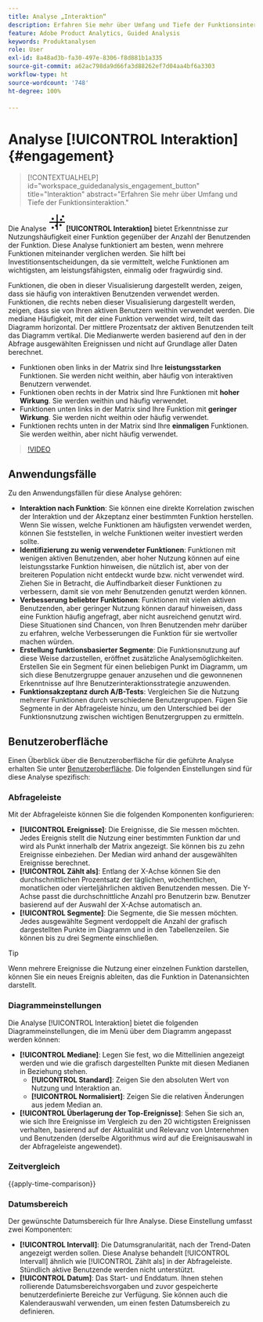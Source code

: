 ```yaml
---
title: Analyse „Interaktion“
description: Erfahren Sie mehr über Umfang und Tiefe der Funktionsinteraktion.
feature: Adobe Product Analytics, Guided Analysis
keywords: Produktanalysen
role: User
exl-id: 8a48ad3b-fa30-497e-8306-f8d881b1a335
source-git-commit: a62ac798da9d66fa3d88262ef7d04aa4bf6a3303
workflow-type: ht
source-wordcount: '748'
ht-degree: 100%

---
```


# Analyse [!UICONTROL Interaktion] {#engagement}

<!-- markdownlint-disable MD034 -->

>[!CONTEXTUALHELP]
>id="workspace_guidedanalysis_engagement_button"
>title="Interaktion"
>abstract="Erfahren Sie mehr über Umfang und Tiefe der Funktionsinteraktion."

<!-- markdownlint-enable MD034 -->


Die Analyse ![EngagementGraph](/help/assets/icons/EngagementGraph.svg)**[!UICONTROL Interaktion]** bietet Erkenntnisse zur Nutzungshäufigkeit einer Funktion gegenüber der Anzahl der Benutzenden der Funktion. Diese Analyse funktioniert am besten, wenn mehrere Funktionen miteinander verglichen werden. Sie hilft bei Investitionsentscheidungen, da sie vermittelt, welche Funktionen am wichtigsten, am leistungsfähigsten, einmalig oder fragwürdig sind.

Funktionen, die oben in dieser Visualisierung dargestellt werden, zeigen, dass sie häufig von interaktiven Benutzenden verwendet werden. Funktionen, die rechts neben dieser Visualisierung dargestellt werden, zeigen, dass sie von Ihren aktiven Benutzern weithin verwendet werden. Die mediane Häufigkeit, mit der eine Funktion verwendet wird, teilt das Diagramm horizontal. Der mittlere Prozentsatz der aktiven Benutzenden teilt das Diagramm vertikal. Die Medianwerte werden basierend auf den in der Abfrage ausgewählten Ereignissen und nicht auf Grundlage aller Daten berechnet.

* Funktionen oben links in der Matrix sind Ihre **leistungsstarken** Funktionen. Sie werden nicht weithin, aber häufig von interaktiven Benutzern verwendet.
* Funktionen oben rechts in der Matrix sind Ihre Funktionen mit **hoher Wirkung**. Sie werden weithin und häufig verwendet.
* Funktionen unten links in der Matrix sind Ihre Funktion mit **geringer Wirkung**. Sie werden nicht weithin oder häufig verwendet.
* Funktionen rechts unten in der Matrix sind Ihre **einmaligen** Funktionen. Sie werden weithin, aber nicht häufig verwendet.

>[!VIDEO](https://video.tv.adobe.com/v/3447476?captions=ger)


## Anwendungsfälle

Zu den Anwendungsfällen für diese Analyse gehören:

* **Interaktion nach Funktion**: Sie können eine direkte Korrelation zwischen der Interaktion und der Akzeptanz einer bestimmten Funktion herstellen. Wenn Sie wissen, welche Funktionen am häufigsten verwendet werden, können Sie feststellen, in welche Funktionen weiter investiert werden sollte.
* **Identifizierung zu wenig verwendeter Funktionen**: Funktionen mit wenigen aktiven Benutzenden, aber hoher Nutzung können auf eine leistungsstarke Funktion hinweisen, die nützlich ist, aber von der breiteren Population nicht entdeckt wurde bzw. nicht verwendet wird. Ziehen Sie in Betracht, die Auffindbarkeit dieser Funktionen zu verbessern, damit sie von mehr Benutzenden genutzt werden können.
* **Verbesserung beliebter Funktionen**: Funktionen mit vielen aktiven Benutzenden, aber geringer Nutzung können darauf hinweisen, dass eine Funktion häufig angefragt, aber nicht ausreichend genutzt wird. Diese Situationen sind Chancen, von Ihren Benutzenden mehr darüber zu erfahren, welche Verbesserungen die Funktion für sie wertvoller machen würden.
* **Erstellung funktionsbasierter Segmente**: Die Funktionsnutzung auf diese Weise darzustellen, eröffnet zusätzliche Analysemöglichkeiten. Erstellen Sie ein Segment für einen beliebigen Punkt im Diagramm, um sich diese Benutzergruppe genauer anzusehen und die gewonnenen Erkenntnisse auf Ihre Benutzerinteraktionsstrategie anzuwenden.
* **Funktionsakzeptanz durch A/B-Tests**: Vergleichen Sie die Nutzung mehrerer Funktionen durch verschiedene Benutzergruppen. Fügen Sie Segmente in der Abfrageleiste hinzu, um den Unterschied bei der Funktionsnutzung zwischen wichtigen Benutzergruppen zu ermitteln.

## Benutzeroberfläche

Einen Überblick über die Benutzeroberfläche für die geführte Analyse erhalten Sie unter [Benutzeroberfläche](../overview.md#interface). Die folgenden Einstellungen sind für diese Analyse spezifisch:

### Abfrageleiste

Mit der Abfrageleiste können Sie die folgenden Komponenten konfigurieren:

* **[!UICONTROL Ereignisse]**: Die Ereignisse, die Sie messen möchten. Jedes Ereignis stellt die Nutzung einer bestimmten Funktion dar und wird als Punkt innerhalb der Matrix angezeigt. Sie können bis zu zehn Ereignisse einbeziehen. Der Median wird anhand der ausgewählten Ereignisse berechnet.
* **[!UICONTROL Zählt als]**: Entlang der X-Achse können Sie den durchschnittlichen Prozentsatz der täglichen, wöchentlichen, monatlichen oder vierteljährlichen aktiven Benutzenden messen. Die Y-Achse passt die durchschnittliche Anzahl pro Benutzerin bzw. Benutzer basierend auf der Auswahl der X-Achse automatisch an.
* **[!UICONTROL Segmente]**: Die Segmente, die Sie messen möchten. Jedes ausgewählte Segment verdoppelt die Anzahl der grafisch dargestellten Punkte im Diagramm und in den Tabellenzeilen. Sie können bis zu drei Segmente einschließen.

>[!TIP]
>
>Wenn mehrere Ereignisse die Nutzung einer einzelnen Funktion darstellen, können Sie ein neues Ereignis ableiten, das die Funktion in Datenansichten darstellt.

### Diagrammeinstellungen

Die Analyse [!UICONTROL Interaktion] bietet die folgenden Diagrammeinstellungen, die im Menü über dem Diagramm angepasst werden können:

* **[!UICONTROL Mediane]**: Legen Sie fest, wo die Mittellinien angezeigt werden und wie die grafisch dargestellten Punkte mit diesen Medianen in Beziehung stehen.
   * **[!UICONTROL Standard]**: Zeigen Sie den absoluten Wert von Nutzung und Interaktion an.
   * **[!UICONTROL Normalisiert]**: Zeigen Sie die relativen Änderungen aus jedem Median an.
* **[!UICONTROL Überlagerung der Top-Ereignisse]**: Sehen Sie sich an, wie sich Ihre Ereignisse im Vergleich zu den 20 wichtigsten Ereignissen verhalten, basierend auf der Aktualität und Relevanz von Unternehmen und Benutzenden (derselbe Algorithmus wird auf die Ereignisauswahl in der Abfrageleiste angewendet).

### Zeitvergleich

{{apply-time-comparison}}

### Datumsbereich

Der gewünschte Datumsbereich für Ihre Analyse. Diese Einstellung umfasst zwei Komponenten:

* **[!UICONTROL Intervall]**: Die Datumsgranularität, nach der Trend-Daten angezeigt werden sollen. Diese Analyse behandelt [!UICONTROL Intervall] ähnlich wie [!UICONTROL Zählt als] in der Abfrageleiste. Stündlich aktive Benutzende werden nicht unterstützt.
* **[!UICONTROL Datum]**: Das Start- und Enddatum. Ihnen stehen rollierende Datumsbereichsvorgaben und zuvor gespeicherte benutzerdefinierte Bereiche zur Verfügung. Sie können auch die Kalenderauswahl verwenden, um einen festen Datumsbereich zu definieren.

<!--
## Example

See below for an example of the analysis.

![Enagement compare](../assets/engagement-compare.png)
-->
